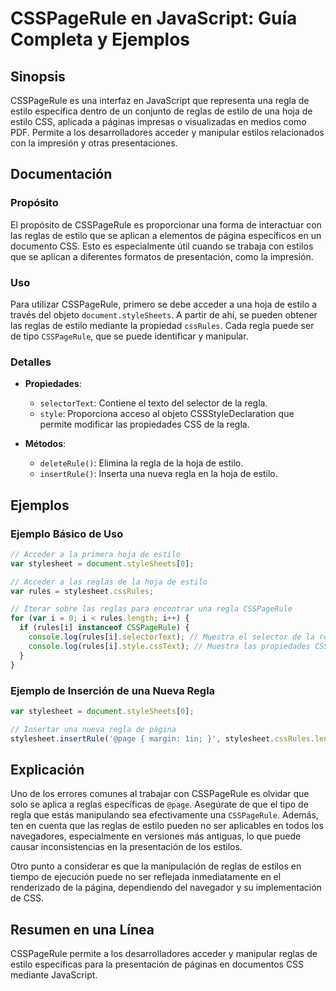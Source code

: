 <!--
Meta Description: # CSSPageRule en JavaScript: Guía Completa y Ejemplos ## Sinopsis CSSPageRule es una interfaz en JavaScript que representa una regla de estilo específ...
Meta Keywords: estilo, una, que, regla, csspagerule
-->

# CSSPageRule en JavaScript: Guía Completa y Ejemplos

## Sinopsis
CSSPageRule es una interfaz en JavaScript que representa una regla de estilo específica dentro de un conjunto de reglas de estilo de una hoja de estilo CSS, aplicada a páginas impresas o visualizadas en medios como PDF. Permite a los desarrolladores acceder y manipular estilos relacionados con la impresión y otras presentaciones.

## Documentación
### Propósito
El propósito de CSSPageRule es proporcionar una forma de interactuar con las reglas de estilo que se aplican a elementos de página específicos en un documento CSS. Esto es especialmente útil cuando se trabaja con estilos que se aplican a diferentes formatos de presentación, como la impresión.

### Uso
Para utilizar CSSPageRule, primero se debe acceder a una hoja de estilo a través del objeto `document.styleSheets`. A partir de ahí, se pueden obtener las reglas de estilo mediante la propiedad `cssRules`. Cada regla puede ser de tipo `CSSPageRule`, que se puede identificar y manipular.

### Detalles
- **Propiedades**:
  - `selectorText`: Contiene el texto del selector de la regla.
  - `style`: Proporciona acceso al objeto CSSStyleDeclaration que permite modificar las propiedades CSS de la regla.
  
- **Métodos**:
  - `deleteRule()`: Elimina la regla de la hoja de estilo.
  - `insertRule()`: Inserta una nueva regla en la hoja de estilo.

## Ejemplos
### Ejemplo Básico de Uso
```javascript
// Acceder a la primera hoja de estilo
var stylesheet = document.styleSheets[0];

// Acceder a las reglas de la hoja de estilo
var rules = stylesheet.cssRules;

// Iterar sobre las reglas para encontrar una regla CSSPageRule
for (var i = 0; i < rules.length; i++) {
  if (rules[i] instanceof CSSPageRule) {
    console.log(rules[i].selectorText); // Muestra el selector de la regla
    console.log(rules[i].style.cssText); // Muestra las propiedades CSS
  }
}
```

### Ejemplo de Inserción de una Nueva Regla
```javascript
var stylesheet = document.styleSheets[0];

// Insertar una nueva regla de página
stylesheet.insertRule('@page { margin: 1in; }', stylesheet.cssRules.length);
```

## Explicación
Uno de los errores comunes al trabajar con CSSPageRule es olvidar que solo se aplica a reglas específicas de `@page`. Asegúrate de que el tipo de regla que estás manipulando sea efectivamente una `CSSPageRule`. Además, ten en cuenta que las reglas de estilo pueden no ser aplicables en todos los navegadores, especialmente en versiones más antiguas, lo que puede causar inconsistencias en la presentación de los estilos.

Otro punto a considerar es que la manipulación de reglas de estilos en tiempo de ejecución puede no ser reflejada inmediatamente en el renderizado de la página, dependiendo del navegador y su implementación de CSS.

## Resumen en una Línea
CSSPageRule permite a los desarrolladores acceder y manipular reglas de estilo específicas para la presentación de páginas en documentos CSS mediante JavaScript.